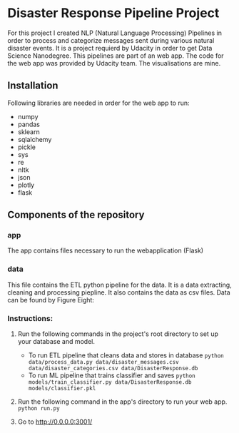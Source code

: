 # Disaster Response Pipeline Project

For this project I created NLP (Natural Language Processing) Pipelines in order to process and categorize messages sent during various natural disaster events. It is a project requierd by Udacity in order to get Data Science Nanodegree. This pipelines are part of an web app. The code for the web app was provided by Udacity team. The visualisations are mine. 

## Installation

Following libraries are needed in order for the web app to run:

- numpy
- pandas
- sklearn
- sqlalchemy
- pickle
- sys
- re
- nltk
- json
- plotly
- flask

## Components of the repository

### app

The app contains files necessary to run the webapplication (Flask)

### data

This file contains the ETL python pipeline for the data. It is a data extracting, cleaning and processing piepline. It also contains the data as csv files. Data can be found by Figure Eight: 


### Instructions:
1. Run the following commands in the project's root directory to set up your database and model.

    - To run ETL pipeline that cleans data and stores in database
        `python data/process_data.py data/disaster_messages.csv data/disaster_categories.csv data/DisasterResponse.db`
    - To run ML pipeline that trains classifier and saves
        `python models/train_classifier.py data/DisasterResponse.db models/classifier.pkl`

2. Run the following command in the app's directory to run your web app.
    `python run.py`

3. Go to http://0.0.0.0:3001/
